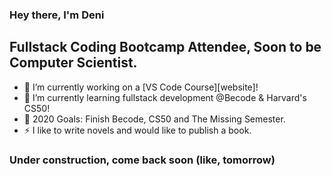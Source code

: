 ### Hey there, I'm Deni

## Fullstack Coding Bootcamp Attendee, Soon to be Computer Scientist.
- 🔭 I’m currently working on a [VS Code Course][website]!
- 🌱 I’m currently learning fullstack development @Becode & Harvard's CS50!
- 🥅 2020 Goals: Finish Becode, CS50 and The Missing Semester.
- ⚡  I like to write novels and would like to publish a book.

### Under construction, come back soon (like, tomorrow)
